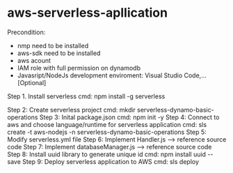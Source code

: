# aws-serverless-apllication

Precondition:
   - nmp need to be installed
   - aws-sdk need to be installed
   - aws acount
   - IAM role with full permission on dynamodb
   - Javasript/NodeJs development enviroment: Visual Studio Code,... [Optional]
   
Step 1. Install serverless
   cmd: npm install -g serverless
  
 Step 2: Create serverless project
   cmd: mkdir serverless-dynamo-basic-operations
 Step 3: Inital package.json
   cmd: npm init -y
 Step 4: Connect to aws and choose language/runtime for serverless application
   cmd: sls create -t aws-nodejs -n serverless-dynamo-basic-operations
 Step 5: Modify serverless.yml file
 Step 6: Implement Handler.js --> reference source code 
 Step 7: Implement databaseManager.js --> reference source code 
 Step 8: Install uuid library to generate unique id
   cmd: npm install uuid --save
 Step 9: Deploy serverless application to AWS
  cmd: sls deploy
  
   
